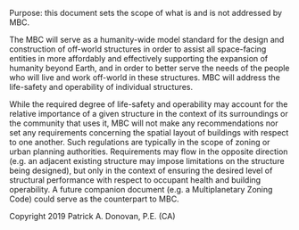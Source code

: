 Purpose: this document sets the scope of what is and is not addressed by MBC.

The MBC will serve as a humanity-wide model standard for the design and construction of off-world structures in order to assist all space-facing entities in more affordably and effectively supporting the expansion of humanity beyond Earth, and in order to better serve the needs of the people who will live and work off-world in these structures. MBC will address the life-safety and operability of individual structures.

While the required degree of life-safety and operability may account for the relative importance of a given structure in the context of its surroundings or the community that uses it, MBC will not make any recommendations nor set any requirements concerning the spatial layout of buildings with respect to one another.  Such regulations are typically in the scope of zoning or urban planning authorities. Requirements may flow in the opposite direction (e.g. an adjacent existing structure may impose limitations on the structure being designed), but only in the context of ensuring the desired level of structural performance with respect to occupant health and building operability. A future companion document (e.g. a Multiplanetary Zoning Code) could serve as the counterpart to MBC.

Copyright 2019 Patrick A. Donovan, P.E. (CA)
